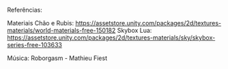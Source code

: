 Referências:

Materiais Chão e Rubis: https://assetstore.unity.com/packages/2d/textures-materials/world-materials-free-150182
Skybox Lua: https://assetstore.unity.com/packages/2d/textures-materials/sky/skybox-series-free-103633

Música: Roborgasm - Mathieu Fiest 
